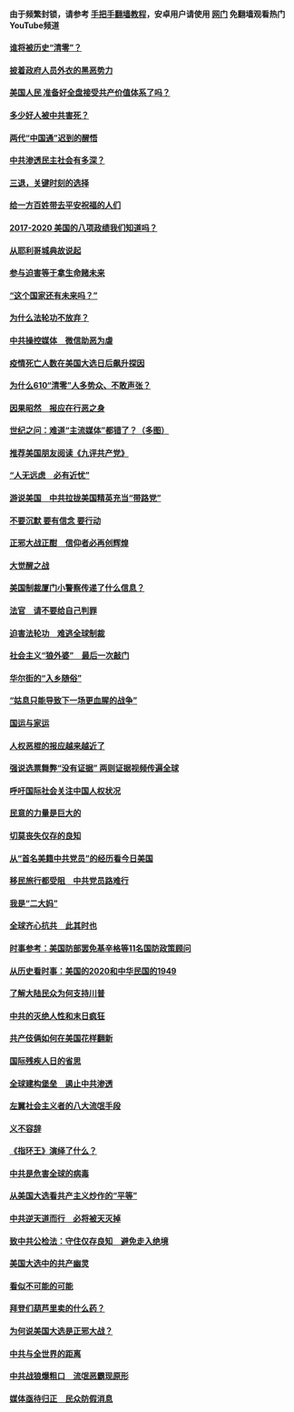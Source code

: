 #### 由于频繁封锁，请参考 [手把手翻墙教程](https://github.com/gfw-breaker/guides/wiki/)，安卓用户请使用 [网门](https://github.com/gfw-breaker/nogfw/blob/master/dl.md?t=02011500) 免翻墙观看热门YouTube频道 

#### [谁将被历史“清零”？](../pages/73/417485.md?t=02011500) 

#### [披着政府人员外衣的黑恶势力](../pages/73/417442.md?t=02011500) 

#### [美国人民 准备好全盘接受共产价值体系了吗？](../pages/73/417491.md?t=02011500) 

#### [多少好人被中共害死？](../pages/73/417144.md?t=02011500) 

#### [两代“中国通”迟到的醒悟](../pages/73/417064.md?t=02011500) 

#### [中共渗透民主社会有多深？](../pages/73/417063.md?t=02011500) 

#### [三退，关键时刻的选择](../pages/73/416969.md?t=02011500) 

#### [给一方百姓带去平安祝福的人们](../pages/73/416941.md?t=02011500) 

#### [2017-2020  美国的八项政绩我们知道吗？](../pages/73/416968.md?t=02011500) 

#### [从耶利哥城典故说起](../pages/73/416892.md?t=02011500) 

#### [参与迫害等于拿生命赌未来](../pages/73/416856.md?t=02011500) 

#### [“这个国家还有未来吗？”](../pages/73/416852.md?t=02011500) 

#### [为什么法轮功不放弃？](../pages/73/416864.md?t=02011500) 

#### [中共操控媒体　微信助恶为虐](../pages/73/416724.md?t=02011500) 

#### [疫情死亡人数在美国大选日后飙升探因](../pages/73/416606.md?t=02011500) 

#### [为什么610“清零”人多势众、不敢声张？](../pages/73/416632.md?t=02011500) 

#### [因果昭然　报应在行恶之身](../pages/73/416582.md?t=02011500) 

#### [世纪之问：难道“主流媒体”都错了？（多图）](../pages/73/416571.md?t=02011500) 

#### [推荐美国朋友阅读《九评共产党》](../pages/73/416510.md?t=02011500) 

#### [“人无远虑　必有近忧”](../pages/73/416513.md?t=02011500) 

#### [游说美国　中共拉拢美国精英充当“带路党”](../pages/73/416529.md?t=02011500) 

#### [不要沉默 要有信念 要行动](../pages/73/416457.md?t=02011500) 

#### [正邪大战正酣　信仰者必再创辉煌](../pages/73/416433.md?t=02011500) 

#### [大觉醒之战](../pages/73/416456.md?t=02011500) 

#### [美国制裁厦门小警察传递了什么信息？](../pages/73/416432.md?t=02011500) 

#### [法官　请不要给自己判罪](../pages/73/416379.md?t=02011500) 

#### [迫害法轮功　难逃全球制裁](../pages/73/416380.md?t=02011500) 

#### [社会主义“狼外婆”　最后一次敲门](../pages/73/416394.md?t=02011500) 

#### [华尔街的“入乡随俗”](../pages/73/416395.md?t=02011500) 

#### [“姑息只能导致下一场更血腥的战争”](../pages/73/416223.md?t=02011500) 

#### [国运与家运](../pages/73/416224.md?t=02011500) 

#### [人权恶棍的报应越来越近了](../pages/73/416276.md?t=02011500) 

#### [强说选票舞弊“没有证据” 两则证据视频传遍全球](../pages/73/416227.md?t=02011500) 

#### [呼吁国际社会关注中国人权状况](../pages/73/416135.md?t=02011500) 

#### [民意的力量是巨大的](../pages/73/416222.md?t=02011500) 

#### [切莫丧失仅存的良知](../pages/73/416134.md?t=02011500) 

#### [从“首名美籍中共党员”的经历看今日美国](../pages/73/416114.md?t=02011500) 

#### [移民旅行都受阻　中共党员路难行](../pages/73/416033.md?t=02011500) 

#### [我是“二大妈”](../pages/73/415529.md?t=02011500) 

#### [全球齐心抗共　此其时也](../pages/73/415989.md?t=02011500) 

#### [时事参考：美国防部罢免基辛格等11名国防政策顾问](../pages/73/415970.md?t=02011500) 

#### [从历史看时事：美国的2020和中华民国的1949](../pages/73/415949.md?t=02011500) 

#### [了解大陆民众为何支持川普](../pages/73/415950.md?t=02011500) 

#### [中共的灭绝人性和末日疯狂](../pages/73/415944.md?t=02011500) 

#### [共产伎俩如何在美国花样翻新](../pages/73/415908.md?t=02011500) 

#### [国际残疾人日的省思](../pages/73/415849.md?t=02011500) 

#### [全球建构堡垒　遏止中共渗透](../pages/73/415850.md?t=02011500) 

#### [左翼社会主义者的八大流氓手段](../pages/73/415802.md?t=02011500) 

#### [义不容辞](../pages/73/415807.md?t=02011500) 

#### [《指环王》演绎了什么？](../pages/73/415739.md?t=02011500) 

#### [中共是危害全球的病毒](../pages/73/415569.md?t=02011500) 

#### [从美国大选看共产主义炒作的“平等”](../pages/73/415654.md?t=02011500) 

#### [中共逆天道而行　必将被天灭掉](../pages/73/415626.md?t=02011500) 

#### [致中共公检法：守住仅存良知　避免走入绝境](../pages/73/415627.md?t=02011500) 

#### [美国大选中的共产幽灵](../pages/73/415618.md?t=02011500) 

#### [看似不可能的可能](../pages/73/415619.md?t=02011500) 

#### [拜登们葫芦里卖的什么药？](../pages/73/415531.md?t=02011500) 

#### [为何说美国大选是正邪大战？](../pages/73/415530.md?t=02011500) 

#### [中共与全世界的距离](../pages/73/415435.md?t=02011500) 

#### [中共战狼爆粗口　流氓恶霸现原形](../pages/73/415426.md?t=02011500) 

#### [媒体亟待归正　民众防假消息](../pages/73/415402.md?t=02011500) 

